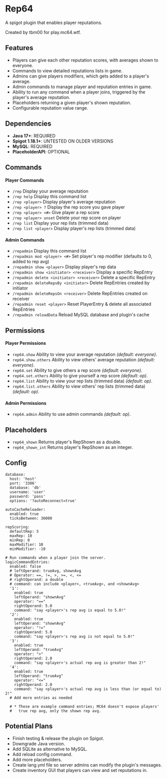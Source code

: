 # Rep64
A spigot plugin that enables player reputations.

Created by tbm00 for play.mc64.wtf.

## Features
- Players can give each other reputation scores, with averages shown to everyone.
- Commands to view detailed reputations lists in game.
- Admins can give players modifiers, which gets added to a player's average.
- Admin commands to manage player and reputation entries in game.
- Ability to run any command when a player joins, triggered by the player's average reputation.
- Placeholders returning a given player's shown reputation.
- Configurable reputation value range.

## Dependencies
- **Java 17+**: REQUIRED
- **Spigot 1.18.1+**: UNTESTED ON OLDER VERSIONS
- **MySQL**: REQUIRED
- **PlaceholderAPI**: OPTIONAL

## Commands
#### Player Commands
- `/rep` Display your average reputation
- `/rep help` Display this command list
- `/rep <player>` Display player's average reputation
- `/rep <player> ?` Display the rep score you gave player
- `/rep <player> <#>` Give player a rep score
- `/rep <player> unset` Delete your rep score on player
- `/rep list` Display your rep lists (trimmed data)
- `/rep list <player>` Display player's rep lists (trimmed data)

#### Admin Commands
- `/repadmin` Display this command list
- `/repadmin mod <player> <#>` Set player's rep modifier (defaults to 0, added to rep avg)
- `/repadmin show <player>` Display player's rep data
- `/repadmin show <initiator> <receiver>` Display a specific RepEntry
- `/repadmin delete <initiator> <receiver>` Delete a specific RepEntry
- `/repadmin deleteRepsBy <initiator>` Delete RepEntries created by initiator
- `/repadmin deleteRepsOn <receiver>` Delete RepEntries created on receiver
- `/repadmin reset <player>` Reset PlayerEntry & delete all associated RepEntries
- `/repadmin reloadData` Reload MySQL database and plugin's cache

## Permissions
#### Player Permissions
- `rep64.show` Ability to view your average reputation *(default: everyone)*.
- `rep64.show.others` Ability to view others' average reputation *(default: everyone)*.
- `rep64.set` Ability to give others a rep score *(default: everyone)*.
- `rep64.set.others` Ability to give yourself a rep score *(default: op)*. 
- `rep64.list` Ability to view your rep lists (trimmed data) *(default: op)*.
- `rep64.list.others` Ability to view others' rep lists (trimmed data) *(default: op)*.

#### Admin Permissions
- `rep64.admin` Ability to use admin commands *(default: op)*.

## Placeholders
- `rep64_shown` Returns player's RepShown as a double.
- `rep64_shown_int` Returns player's RepShown as an integer.

## Config
```
database:
  host: 'host'
  port: '3306'
  database: 'db'
  username: 'user'
  password: 'pass'
  options: '?autoReconnect=true'

autoCacheReloader:
  enabled: true
  ticksBetween: 36000

repScoring:
  defaultRep: 5
  maxRep: 10
  minRep: 0
  maxModifier: 10
  minModifier: -10

# Run commands when a player join the server.
logicCommandEntries:
  enabled: false
  # leftOperand: trueAvg, shownAvg
  # Operator: ==, !=, >, >=, <, <=
  # rightOperand: a double
  # command: can include <player>, <trueAvg>, and <shownAvg>
  '1':
    enabled: true
    leftOperand: "shownAvg"
    operator: "=="
    rightOperand: 5.0
    command: "say <player>'s rep avg is equal to 5.0!"
  '2':
    enabled: true
    leftOperand: "shownAvg"
    operator: "!="
    rightOperand: 5.0
    command: "say <player>'s rep avg is not equal to 5.0!"
  '3':
    enabled: true
    leftOperand: "trueAvg"
    operator: ">"
    rightOperand: 2.0
    command: "say <player>'s actual rep avg is greater than 2!"
  '4':
    enabled: true
    leftOperand: "trueAvg"
    operator: "<="
    rightOperand: 2.0
    command: "say <player>'s actual rep avg is less than (or equal to) 2!"
  # Add more entries as needed

  # * These are example command entries; MC64 doesn't expose players'
  #   true rep avg, only the shown rep avg.
```

## Potential Plans
- Finish testing & release the plugin on Spigot.
- Downgrade Java version.
- Add SQLite as alternative to MySQL.
- Add reload config command.
- Add more placeholders.
- Create lang.yml file so server admins can modify the plugin's messages.
- Create inventory GUI that players can view and set reputations in.
